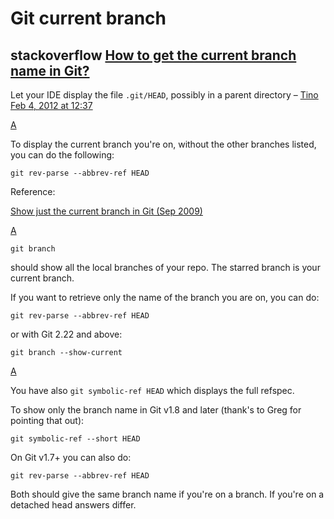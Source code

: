 # Git current branch

## stackoverflow [How to get the current branch name in Git?](https://stackoverflow.com/questions/6245570/how-to-get-the-current-branch-name-in-git)



Let your IDE display the file `.git/HEAD`, possibly in a parent directory – [Tino](https://stackoverflow.com/users/490291/tino)  [Feb 4, 2012 at 12:37](https://stackoverflow.com/questions/6245570/how-to-get-the-current-branch-name-in-git#comment11490558_6245570)

[A](https://stackoverflow.com/a/12142066)

To display the current branch you're on, without the other branches listed, you can do the following:

```
git rev-parse --abbrev-ref HEAD
```

Reference:

[Show just the current branch in Git (Sep 2009)](https://stackoverflow.com/a/1418022/367456)



[A](https://stackoverflow.com/a/6245587)

```
git branch
```

should show all the local branches of your repo. The starred branch is your current branch.

If you want to retrieve only the name of the branch you are on, you can do:

```
git rev-parse --abbrev-ref HEAD
```

or with Git 2.22 and above:

```
git branch --show-current
```



[A](https://stackoverflow.com/a/11868440)

You have also `git symbolic-ref HEAD` which displays the full refspec.

To show only the branch name in Git v1.8 and later (thank's to Greg for pointing that out):

```
git symbolic-ref --short HEAD
```

On Git v1.7+ you can also do:

```
git rev-parse --abbrev-ref HEAD
```

Both should give the same branch name if you're on a branch. If you're on a detached head answers differ.

